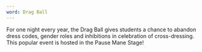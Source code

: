 ```yaml
---
word: Drag Ball
---
```


  For one night every year, the Drag Ball gives students a chance to abandon dress codes, gender roles and inhibitions in celebration of cross-dressing. This popular event is hosted in the Pause Mane Stage!
